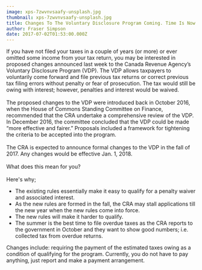 ```yaml
---
image: xps-7zwvnvsaafy-unsplash.jpg
thumbnail: xps-7zwvnvsaafy-unsplash.jpg
title: Changes To The Voluntary Disclosure Program Coming. Time Is Now To File
author: Fraser Simpson
date: 2017-07-02T01:53:00.000Z
---
```

If you have not filed your taxes in a couple of years (or more) or ever omitted some income from your tax return, you may be interested in proposed changes announced last week to the Canada Revenue Agency’s Voluntary Disclosure Program (VDP). The VDP allows taxpayers to voluntarily come forward and file previous tax returns or correct previous tax filing errors without penalty or fear of prosecution. The tax would still be owing with interest; however, penalties and interest would be waived.\
\
The proposed changes to the VDP were introduced back in October 2016, when the House of Commons Standing Committee on Finance, recommended that the CRA undertake a comprehensive review of the VDP. In December 2016, the committee concluded that the VDP could be made “more effective and fairer.” Proposals included a framework for tightening the criteria to be accepted into the program.\
\
The CRA is expected to announce formal changes to the VDP in the fall of 2017. Any changes would be effective Jan. 1, 2018.\
\
What does this mean for you?\
\
Here's why;

* The existing rules essentially make it easy to qualify for a penalty waiver and associated interest.
* As the new rules are formed in the fall, the CRA may stall applications till the new year when the new rules come into force.
* The new rules will make it harder to qualify.
* The summer is the best time to file overdue taxes as the CRA reports to the government in October and they want to show good numbers; i.e. collected tax from overdue returns.

Changes include: requiring the payment of the estimated taxes owing as a condition of qualifying for the program. Currently, you do not have to pay anything, just report and make a payment arrangement.